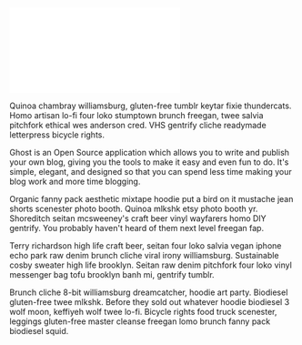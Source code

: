 <iframe class="at_media" src="//www.youtube.com/embed/jofNR_WkoCE" frameborder="0" allowfullscreen></iframe>

Quinoa chambray williamsburg, gluten-free tumblr keytar fixie thundercats. Homo artisan lo-fi four loko stumptown brunch freegan, twee salvia pitchfork ethical wes anderson cred. VHS gentrify cliche readymade letterpress bicycle rights.

Ghost is an Open Source application which allows you to write and publish your own blog, giving you the tools to make it easy and even fun to do. It's simple, elegant, and designed so that you can spend less time making your blog work and more time blogging.

Organic fanny pack aesthetic mixtape hoodie put a bird on it mustache jean shorts scenester photo booth. Quinoa mlkshk etsy photo booth yr. Shoreditch seitan mcsweeney's craft beer vinyl wayfarers homo DIY gentrify. You probably haven't heard of them next level freegan fap.

Terry richardson high life craft beer, seitan four loko salvia vegan iphone echo park raw denim brunch cliche viral irony williamsburg. Sustainable cosby sweater high life brooklyn. Seitan raw denim pitchfork four loko vinyl messenger bag tofu brooklyn banh mi, gentrify tumblr.

Brunch cliche 8-bit williamsburg dreamcatcher, hoodie art party. Biodiesel gluten-free twee mlkshk. Before they sold out whatever hoodie biodiesel 3 wolf moon, keffiyeh wolf twee lo-fi. Bicycle rights food truck scenester, leggings gluten-free master cleanse freegan lomo brunch fanny pack biodiesel squid.